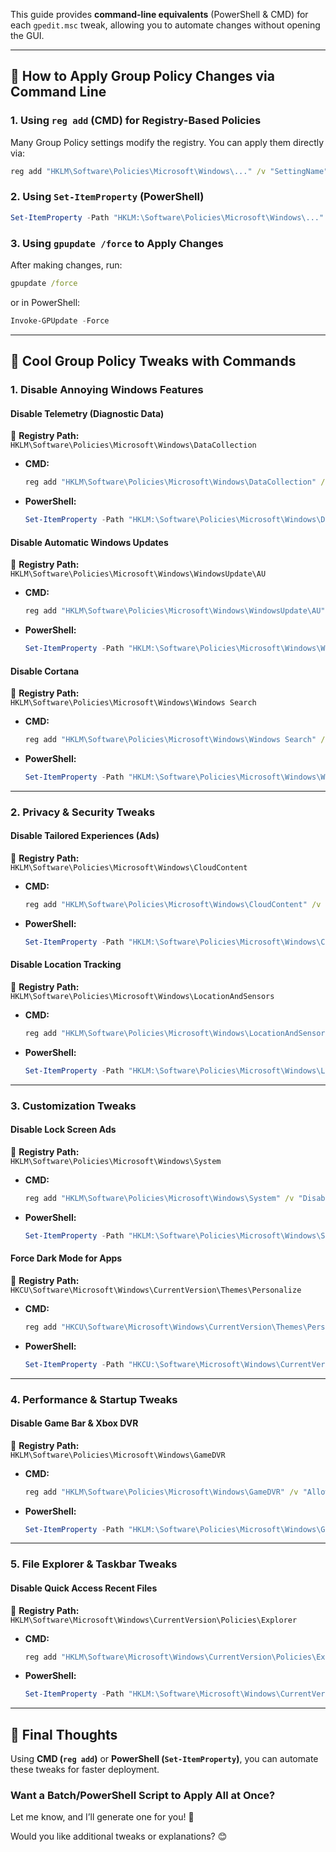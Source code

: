 This guide provides **command-line equivalents** (PowerShell & CMD) for each `gpedit.msc` tweak, allowing you to automate changes without opening the GUI.  

---

## **🔧 How to Apply Group Policy Changes via Command Line**  
### **1. Using `reg add` (CMD) for Registry-Based Policies**  
Many Group Policy settings modify the registry. You can apply them directly via:  
```cmd
reg add "HKLM\Software\Policies\Microsoft\Windows\..." /v "SettingName" /t REG_DWORD /d 1 /f
```  

### **2. Using `Set-ItemProperty` (PowerShell)**  
```powershell
Set-ItemProperty -Path "HKLM:\Software\Policies\Microsoft\Windows\..." -Name "SettingName" -Value 1 -Force
```  

### **3. Using `gpupdate /force` to Apply Changes**  
After making changes, run:  
```cmd
gpupdate /force
```  
or in PowerShell:  
```powershell
Invoke-GPUpdate -Force
```  

---

## **🚀 Cool Group Policy Tweaks with Commands**  

### **1. Disable Annoying Windows Features**  
#### **Disable Telemetry (Diagnostic Data)**  
📍 **Registry Path:**  
`HKLM\Software\Policies\Microsoft\Windows\DataCollection`  
- **CMD:**  
  ```cmd
  reg add "HKLM\Software\Policies\Microsoft\Windows\DataCollection" /v "AllowTelemetry" /t REG_DWORD /d 0 /f
  ```  
- **PowerShell:**  
  ```powershell
  Set-ItemProperty -Path "HKLM:\Software\Policies\Microsoft\Windows\DataCollection" -Name "AllowTelemetry" -Value 0 -Force
  ```  

#### **Disable Automatic Windows Updates**  
📍 **Registry Path:**  
`HKLM\Software\Policies\Microsoft\Windows\WindowsUpdate\AU`  
- **CMD:**  
  ```cmd
  reg add "HKLM\Software\Policies\Microsoft\Windows\WindowsUpdate\AU" /v "NoAutoUpdate" /t REG_DWORD /d 1 /f
  ```  
- **PowerShell:**  
  ```powershell
  Set-ItemProperty -Path "HKLM:\Software\Policies\Microsoft\Windows\WindowsUpdate\AU" -Name "NoAutoUpdate" -Value 1 -Force
  ```  

#### **Disable Cortana**  
📍 **Registry Path:**  
`HKLM\Software\Policies\Microsoft\Windows\Windows Search`  
- **CMD:**  
  ```cmd
  reg add "HKLM\Software\Policies\Microsoft\Windows\Windows Search" /v "AllowCortana" /t REG_DWORD /d 0 /f
  ```  
- **PowerShell:**  
  ```powershell
  Set-ItemProperty -Path "HKLM:\Software\Policies\Microsoft\Windows\Windows Search" -Name "AllowCortana" -Value 0 -Force
  ```  

---

### **2. Privacy & Security Tweaks**  
#### **Disable Tailored Experiences (Ads)**  
📍 **Registry Path:**  
`HKLM\Software\Policies\Microsoft\Windows\CloudContent`  
- **CMD:**  
  ```cmd
  reg add "HKLM\Software\Policies\Microsoft\Windows\CloudContent" /v "DisableTailoredExperiencesWithDiagnosticData" /t REG_DWORD /d 1 /f
  ```  
- **PowerShell:**  
  ```powershell
  Set-ItemProperty -Path "HKLM:\Software\Policies\Microsoft\Windows\CloudContent" -Name "DisableTailoredExperiencesWithDiagnosticData" -Value 1 -Force
  ```  

#### **Disable Location Tracking**  
📍 **Registry Path:**  
`HKLM\Software\Policies\Microsoft\Windows\LocationAndSensors`  
- **CMD:**  
  ```cmd
  reg add "HKLM\Software\Policies\Microsoft\Windows\LocationAndSensors" /v "DisableLocation" /t REG_DWORD /d 1 /f
  ```  
- **PowerShell:**  
  ```powershell
  Set-ItemProperty -Path "HKLM:\Software\Policies\Microsoft\Windows\LocationAndSensors" -Name "DisableLocation" -Value 1 -Force
  ```  

---

### **3. Customization Tweaks**  
#### **Disable Lock Screen Ads**  
📍 **Registry Path:**  
`HKLM\Software\Policies\Microsoft\Windows\System`  
- **CMD:**  
  ```cmd
  reg add "HKLM\Software\Policies\Microsoft\Windows\System" /v "DisableLogonBackgroundImage" /t REG_DWORD /d 1 /f
  ```  
- **PowerShell:**  
  ```powershell
  Set-ItemProperty -Path "HKLM:\Software\Policies\Microsoft\Windows\System" -Name "DisableLogonBackgroundImage" -Value 1 -Force
  ```  

#### **Force Dark Mode for Apps**  
📍 **Registry Path:**  
`HKCU\Software\Microsoft\Windows\CurrentVersion\Themes\Personalize`  
- **CMD:**  
  ```cmd
  reg add "HKCU\Software\Microsoft\Windows\CurrentVersion\Themes\Personalize" /v "AppsUseLightTheme" /t REG_DWORD /d 0 /f
  ```  
- **PowerShell:**  
  ```powershell
  Set-ItemProperty -Path "HKCU:\Software\Microsoft\Windows\CurrentVersion\Themes\Personalize" -Name "AppsUseLightTheme" -Value 0 -Force
  ```  

---

### **4. Performance & Startup Tweaks**  
#### **Disable Game Bar & Xbox DVR**  
📍 **Registry Path:**  
`HKLM\Software\Policies\Microsoft\Windows\GameDVR`  
- **CMD:**  
  ```cmd
  reg add "HKLM\Software\Policies\Microsoft\Windows\GameDVR" /v "AllowGameDVR" /t REG_DWORD /d 0 /f
  ```  
- **PowerShell:**  
  ```powershell
  Set-ItemProperty -Path "HKLM:\Software\Policies\Microsoft\Windows\GameDVR" -Name "AllowGameDVR" -Value 0 -Force
  ```  

---

### **5. File Explorer & Taskbar Tweaks**  
#### **Disable Quick Access Recent Files**  
📍 **Registry Path:**  
`HKLM\Software\Microsoft\Windows\CurrentVersion\Policies\Explorer`  
- **CMD:**  
  ```cmd
  reg add "HKLM\Software\Microsoft\Windows\CurrentVersion\Policies\Explorer" /v "NoRecentDocsHistory" /t REG_DWORD /d 1 /f
  ```  
- **PowerShell:**  
  ```powershell
  Set-ItemProperty -Path "HKLM:\Software\Microsoft\Windows\CurrentVersion\Policies\Explorer" -Name "NoRecentDocsHistory" -Value 1 -Force
  ```  

---

## **🎉 Final Thoughts**  
Using **CMD (`reg add`)** or **PowerShell (`Set-ItemProperty`)**, you can automate these tweaks for faster deployment.  

### **Want a Batch/PowerShell Script to Apply All at Once?**  
Let me know, and I’ll generate one for you! 🚀  

Would you like additional tweaks or explanations? 😊
